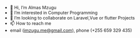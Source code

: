 - 👋 Hi, I’m Almas Mzugu
- 👀 I’m interested in Computer Programming
- 💞️ I’m looking to collaborate on Laravel,Vue or flutter Projects
- 📫 How to reach me 
- email (imzugu.me@gmail.com),  phone (+255 659 329 435)

<!---
mzugu/mzugu is a ✨ special ✨ repository because its `README.md` (this file) appears on your GitHub profile.
You can click the Preview link to take a look at your changes.
--->
